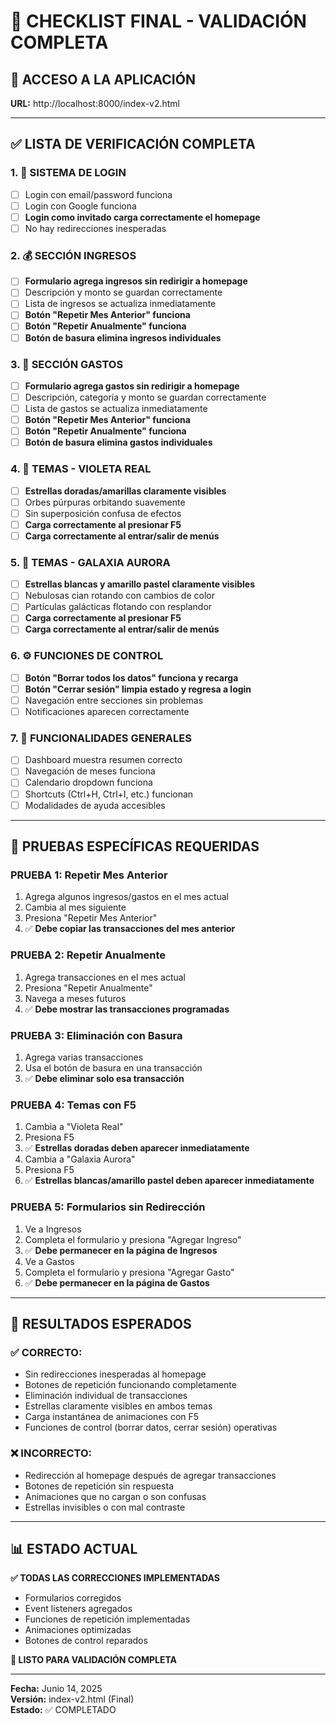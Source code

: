 # 🎯 CHECKLIST FINAL - VALIDACIÓN COMPLETA

## 🚀 **ACCESO A LA APLICACIÓN**
**URL:** http://localhost:8000/index-v2.html

---

## ✅ **LISTA DE VERIFICACIÓN COMPLETA**

### **1. 🔐 SISTEMA DE LOGIN**
- [ ] Login con email/password funciona
- [ ] Login con Google funciona
- [ ] **Login como invitado carga correctamente el homepage**
- [ ] No hay redirecciones inesperadas

### **2. 💰 SECCIÓN INGRESOS**
- [ ] **Formulario agrega ingresos sin redirigir a homepage**
- [ ] Descripción y monto se guardan correctamente
- [ ] Lista de ingresos se actualiza inmediatamente
- [ ] **Botón "Repetir Mes Anterior" funciona**
- [ ] **Botón "Repetir Anualmente" funciona**
- [ ] **Botón de basura elimina ingresos individuales**

### **3. 💸 SECCIÓN GASTOS**
- [ ] **Formulario agrega gastos sin redirigir a homepage**
- [ ] Descripción, categoría y monto se guardan correctamente
- [ ] Lista de gastos se actualiza inmediatamente
- [ ] **Botón "Repetir Mes Anterior" funciona**
- [ ] **Botón "Repetir Anualmente" funciona**
- [ ] **Botón de basura elimina gastos individuales**

### **4. 🎨 TEMAS - VIOLETA REAL**
- [ ] **Estrellas doradas/amarillas claramente visibles**
- [ ] Orbes púrpuras orbitando suavemente
- [ ] Sin superposición confusa de efectos
- [ ] **Carga correctamente al presionar F5**
- [ ] **Carga correctamente al entrar/salir de menús**

### **5. 🌌 TEMAS - GALAXIA AURORA**
- [ ] **Estrellas blancas y amarillo pastel claramente visibles**
- [ ] Nebulosas cian rotando con cambios de color
- [ ] Partículas galácticas flotando con resplandor
- [ ] **Carga correctamente al presionar F5**
- [ ] **Carga correctamente al entrar/salir de menús**

### **6. ⚙️ FUNCIONES DE CONTROL**
- [ ] **Botón "Borrar todos los datos" funciona y recarga**
- [ ] **Botón "Cerrar sesión" limpia estado y regresa a login**
- [ ] Navegación entre secciones sin problemas
- [ ] Notificaciones aparecen correctamente

### **7. 📱 FUNCIONALIDADES GENERALES**
- [ ] Dashboard muestra resumen correcto
- [ ] Navegación de meses funciona
- [ ] Calendario dropdown funciona
- [ ] Shortcuts (Ctrl+H, Ctrl+I, etc.) funcionan
- [ ] Modalidades de ayuda accesibles

---

## 🧪 **PRUEBAS ESPECÍFICAS REQUERIDAS**

### **PRUEBA 1: Repetir Mes Anterior**
1. Agrega algunos ingresos/gastos en el mes actual
2. Cambia al mes siguiente
3. Presiona "Repetir Mes Anterior"
4. ✅ **Debe copiar las transacciones del mes anterior**

### **PRUEBA 2: Repetir Anualmente**
1. Agrega transacciones en el mes actual
2. Presiona "Repetir Anualmente"  
3. Navega a meses futuros
4. ✅ **Debe mostrar las transacciones programadas**

### **PRUEBA 3: Eliminación con Basura**
1. Agrega varias transacciones
2. Usa el botón de basura en una transacción
3. ✅ **Debe eliminar solo esa transacción**

### **PRUEBA 4: Temas con F5**
1. Cambia a "Violeta Real"
2. Presiona F5
3. ✅ **Estrellas doradas deben aparecer inmediatamente**
4. Cambia a "Galaxia Aurora"
5. Presiona F5
6. ✅ **Estrellas blancas/amarillo pastel deben aparecer inmediatamente**

### **PRUEBA 5: Formularios sin Redirección**
1. Ve a Ingresos
2. Completa el formulario y presiona "Agregar Ingreso"
3. ✅ **Debe permanecer en la página de Ingresos**
4. Ve a Gastos
5. Completa el formulario y presiona "Agregar Gasto"
6. ✅ **Debe permanecer en la página de Gastos**

---

## 🎯 **RESULTADOS ESPERADOS**

### **✅ CORRECTO:**
- Sin redirecciones inesperadas al homepage
- Botones de repetición funcionando completamente
- Eliminación individual de transacciones
- Estrellas claramente visibles en ambos temas
- Carga instantánea de animaciones con F5
- Funciones de control (borrar datos, cerrar sesión) operativas

### **❌ INCORRECTO:**
- Redirección al homepage después de agregar transacciones
- Botones de repetición sin respuesta
- Animaciones que no cargan o son confusas
- Estrellas invisibles o con mal contraste

---

## 📊 **ESTADO ACTUAL**

**✅ TODAS LAS CORRECCIONES IMPLEMENTADAS**
- Formularios corregidos
- Event listeners agregados
- Funciones de repetición implementadas
- Animaciones optimizadas
- Botones de control reparados

**🎯 LISTO PARA VALIDACIÓN COMPLETA**

---

**Fecha:** Junio 14, 2025  
**Versión:** index-v2.html (Final)  
**Estado:** ✅ COMPLETADO
